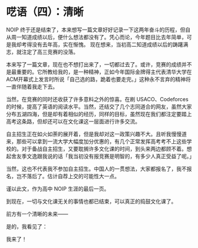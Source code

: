 # 呓语（四）：清晰


NOIP 终于还是结束了，本来想写一篇文章好好记录一下这两年奋斗的历程，但自从周一知道成绩以后，便什么想法都没有了。凭心而论，今年题目比去年简单，可是我却考得没有去年高，实在惭愧。 现在想来，当初高二知道成绩以后的踌躇满志，就注定了高三竞赛的没落。

本来写了一篇文章，现在也不想打出来了，一切都过去了。或许，竞赛的成绩并不是最重要的。它所教给我的，是一种精神，正如今年国际金牌得主代表清华大学在ACM开幕式上发言时所说「自己选的路，跪着也要走完。」这种永不言弃的精神将一直伴随着我走下去。

当然，在竞赛的同时还收获了许多意料之外的惊喜。在刷 USACO、Codeforces 的时候，提高了英语的阅读水平。当然，还结交了几个志同道合的网友，虽然大家分布五湖四海，但是却有着相似的经历，同样的目标，虽然现在我们都注定要踏上高考这条路，但却还可以在文化课这一层面进行许多交流。

自主招生正在如火如荼的展开着，但是我却对这一政策兴趣不大。且听我慢慢道来，那些可以拿到一流大学大幅度加分优惠的，有几个正常发挥高考考不上这些学校的。对于备战自主招生，又要耽搁许多文化课的时间，到头来两边都顾不着。想起舍友季文逸跟我说的话「我当初没有报竞赛是明智的，有多少人真正受益了呢。」

当然，这也不代表我不参加自主招生。中国人的一贯想法，大家都报名了，我不报名，岂不落后了。估计自荐上交的可能性大一点。

谨以此文，作为高中 NOIP 生涯的最后一页。

到现在，一切与文化课无关的事情也都已结束，可以真正的捣鼓文化课了。

前方有一个清晰的未来——

是的，我看见了：

我来了！

